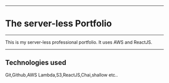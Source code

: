 *****************************************************
# The server-less Portfolio

------------------------------------------------------------

This is my server-less professional portfolio. It uses AWS and ReactJS.

_____________________

## Technologies used
Git,Github,AWS Lambda,S3,ReactJS,Chai,shallow etc..
